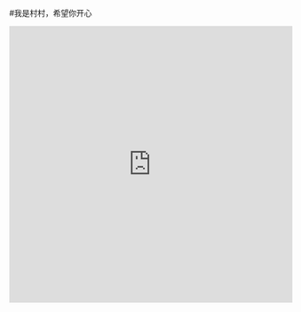 
  
#我是村村，希望你开心

<iframe height=498 width=510 src='http://player.youku.com/embed/XNDEwMTIzMDU3Mg==' frameborder=0 'allowfullscreen'></iframe>
